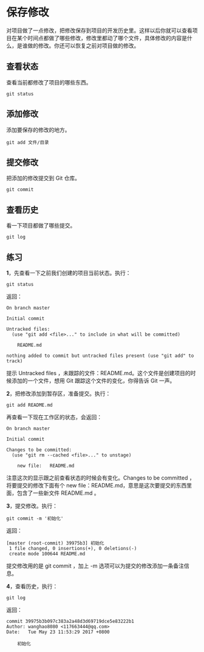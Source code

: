 # 保存修改

对项目做了一点修改，把修改保存到项目的开发历史里。这样以后你就可以查看项目在某个时间点都做了哪些修改，修改里都动了哪个文件，具体修改的内容是什么，是谁做的修改。你还可以恢复之前对项目做的修改。

## 查看状态

查看当前都修改了项目的哪些东西。

```
git status
```

## 添加修改

添加要保存的修改的地方。

```
git add 文件/目录
```

## 提交修改

把添加的修改提交到 Git 仓库。

```
git commit
```

## 查看历史

看一下项目都做了哪些提交。

```
git log
```

## 练习

**1**，先查看一下之前我们创建的项目当前状态。执行：

```
git status
```

返回：

```
On branch master

Initial commit

Untracked files:
  (use "git add <file>..." to include in what will be committed)

    README.md

nothing added to commit but untracked files present (use "git add" to track)
```

提示 Untracked files ，未跟踪的文件：README.md。这个文件是创建项目的时候添加的一个文件，想用 Git 跟踪这个文件的变化，你得告诉 Git 一声。

**2**，把修改添加到暂存区，准备提交。执行：

```
git add README.md
```

再查看一下现在工作区的状态，会返回：

```
On branch master

Initial commit

Changes to be committed:
  (use "git rm --cached <file>..." to unstage)

    new file:   README.md
```

注意这次的显示跟之前查看状态的时候会有变化。Changes to be committed ，将要提交的修改下面有个 new file：README.md，意思是这次要提交的东西里面，包含了一些新文件  README.md 。

**3**，提交修改。执行：

```
git commit -m '初始化'
```

返回：

```
[master (root-commit) 39975b3] 初始化
 1 file changed, 0 insertions(+), 0 deletions(-)
 create mode 100644 README.md
```

提交修改用的是 git commit ，加上 -m 选项可以为提交的修改添加一条备注信息。

**4**，查看历史，执行：

```
git log
```

返回：

```
commit 39975b3b097c383a2a48d3d69719dce5e83222b1
Author: wanghao8080 <117663444@qq.com>
Date:   Tue May 23 11:53:29 2017 +0800

    初始化
```




